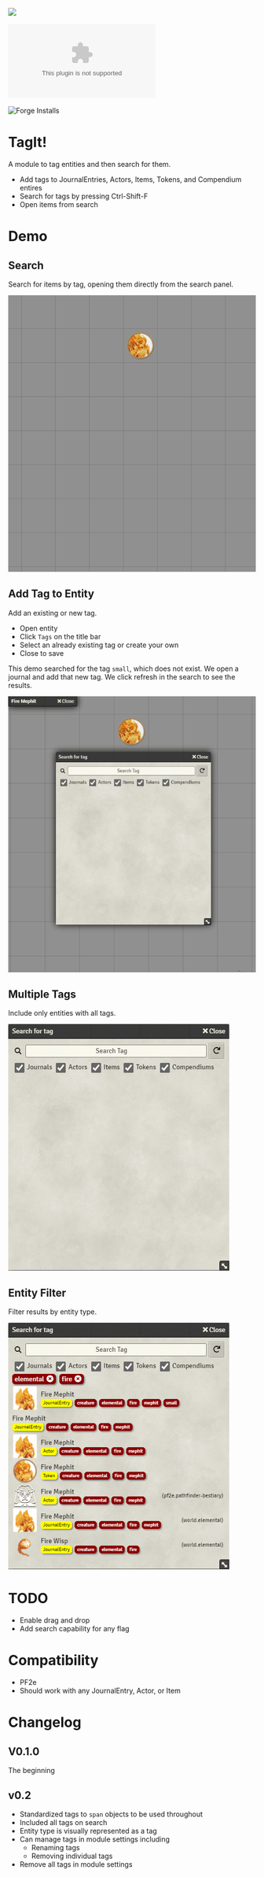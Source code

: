 ![](https://img.shields.io/badge/Foundry-v0.8.9-informational)
<!--- Downloads @ Latest Badge -->
<!--- replace <user>/<repo> with your username/repository -->
![Latest Release Download Count](https://img.shields.io/github/downloads/atnoslen/TagIt/latest/module.zip)

<!--- Forge Bazaar Install % Badge -->
<!--- replace <your-module-name> with the `name` in your manifest -->
![Forge Installs](https://img.shields.io/badge/dynamic/json?label=Forge%20Installs&query=package.installs&suffix=%25&url=https%3A%2F%2Fforge-vtt.com%2Fapi%2Fbazaar%2Fpackage%2Ftagit&colorB=4aa94a)


# TagIt!

A module to tag entities and then search for them.

* Add tags to JournalEntries, Actors, Items, Tokens, and Compendium entires
* Search for tags by pressing Ctrl-Shift-F
* Open items from search

# Demo

## Search

Search for items by tag, opening them directly from the search panel.

![Demo of search](demo/tagit-search.gif)

## Add Tag to Entity

Add an existing or new tag.

* Open entity
* Click `Tags` on the title bar
* Select an already existing tag or create your own
* Close to save

This demo searched for the tag `small`, which does not exist.  We open a journal and add that new tag.  We click refresh in the search to see the results.

![Demo of search](demo/tagit-add-tag.gif)

## Multiple Tags

Include only entities with all tags.

![Demo of entity filter](demo/tagit-and.gif)

## Entity Filter

Filter results by entity type.

![Demo of entity filter](demo/tagit-entity-filter.gif)

# TODO

* Enable drag and drop
* Add search capability for any flag

# Compatibility

* PF2e
* Should work with any JournalEntry, Actor, or Item

# Changelog

## V0.1.0
The beginning

## v0.2

* Standardized tags to `span` objects to be used throughout
* Included all tags on search
* Entity type is visually represented as a tag
* Can manage tags in module settings including
  * Renaming tags
  * Removing individual tags
* Remove all tags in module settings
